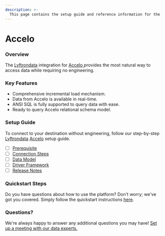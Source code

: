 ```yaml
---
description: >-
  This page contains the setup guide and reference information for the Accelo source connector.
---
```


# Accelo

### Overview

The [Lyftrondata](https://www.lyftrondata.com/) integration for [Accelo](https://www.lyftrondata.com/integration/accelo/)[ ](https://www.lyftrondata.com/integration/accelo/)provides the most natural way to access data while requiring no engineering.

### Key Features

* Comprehensive incremental load mechanism.
* Data from Accelo is available in real-time.&#x20;
* ANSI SQL is fully supported to query data with ease.
* Ready to query Accelo relational schema model.

### Setup Guide

To connect to your destination without engineering, follow our step-by-step [Lyftrondata](https://www.lyftrondata.com/)  [Accelo](https://www.lyftrondata.com/integration/accelo/) setup guide.

* [ ] [Prerequisite](../../sales-analytics/accelo/prerequisite.md)
* [ ] [Connection Steps](../../sales-analytics/accelo/connection-steps.md)
* [ ] [Data Model](../../sales-analytics/accelo/data-model/)
* [ ] [Driver Framework](../../sales-analytics/accelo/driver-framework/)
* [ ] [Release Notes](../../sales-analytics/accelo/release-notes.md)

### Quickstart Steps

Do you have questions about how to use the platform? Don't worry; we've got you covered. Simply follow the quickstart instructions [here](../../../quickstart-steps.md).

### Questions? <a href="#questions" id="questions"></a>

We're always happy to answer any additional questions you may have! [Set up a meeting with our data experts.](https://www.lyftrondata.com/book-a-meeting/)

